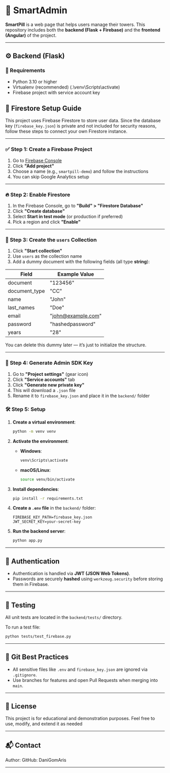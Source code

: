 # 💊 SmartAdmin

**SmartPill** is a web page that helps users manage their towers. This repository includes both the **backend (Flask + Firebase)** and the **frontend (Angular)** of the project.

---

## ⚙️ Backend (Flask)

### 🔧 Requirements

- Python 3.10 or higher
- Virtualenv (recommended) (.\venv\Scripts\activate)
- Firebase project with service account key

## 🔧 Firestore Setup Guide

This project uses Firebase Firestore to store user data. Since the database key (`firebase_key.json`) is private and not included for security reasons, follow these steps to connect your own Firestore instance.

---

### ✅ Step 1: Create a Firebase Project

1. Go to [Firebase Console](https://console.firebase.google.com/)
2. Click **"Add project"**
3. Choose a name (e.g., `smartpill-demo`) and follow the instructions
4. You can skip Google Analytics setup

---

### 🔥 Step 2: Enable Firestore

1. In the Firebase Console, go to **"Build" > "Firestore Database"**
2. Click **"Create database"**
3. Select **Start in test mode** (or production if preferred)
4. Pick a region and click **"Enable"**

---

### 📁 Step 3: Create the `users` Collection

1. Click **"Start collection"**
2. Use `users` as the collection name
3. Add a dummy document with the following fields (all type **string**):

| Field         | Example Value         |
|---------------|------------------------|
| document      | "123456"               |
| document_type | "CC"                   |
| name          | "John"                 |
| last_names    | "Doe"                  |
| email         | "john@example.com"     |
| password      | "hashedpassword"       |
| years         | "28"                   |

You can delete this dummy later — it’s just to initialize the structure.

---

### 🔐 Step 4: Generate Admin SDK Key

1. Go to **"Project settings"** (gear icon)
2. Click **"Service accounts"** tab
3. Click **"Generate new private key"**
4. This will download a `.json` file
5. Rename it to `firebase_key.json` and place it in the `backend/` folder

### 🛠️ Step 5: Setup

1. **Create a virtual environment**:
   ```bash
   python -m venv venv
   ```

2. **Activate the environment**:
   - **Windows**:
     ```bash
     venv\Scripts\activate
     ```
   - **macOS/Linux**:
     ```bash
     source venv/bin/activate
     ```

3. **Install dependencies**:
   ```bash
   pip install -r requirements.txt
   ```

4. **Create a `.env` file** in the `backend/` folder:
   ```env
   FIREBASE_KEY_PATH=firebase_key.json
   JWT_SECRET_KEY=your-secret-key
   ```

5. **Run the backend server**:
   ```bash
   python app.py
   ```

---

## 🔐 Authentication

- Authentication is handled via **JWT (JSON Web Tokens)**.
- Passwords are securely **hashed** using `werkzeug.security` before storing them in Firebase.

---

## 🧪 Testing

All unit tests are located in the `backend/tests/` directory.

To run a test file:
```bash
python tests/test_firebase.py
```

---

## 📂 Git Best Practices

- All sensitive files like `.env` and `firebase_key.json` are ignored via `.gitignore`.
- Use branches for features and open Pull Requests when merging into `main`.

---

## 📄 License

This project is for educational and demonstration purposes. Feel free to use, modify, and extend it as needed

---

## 📬 Contact

Author:
GitHub: DaniGomAris

---